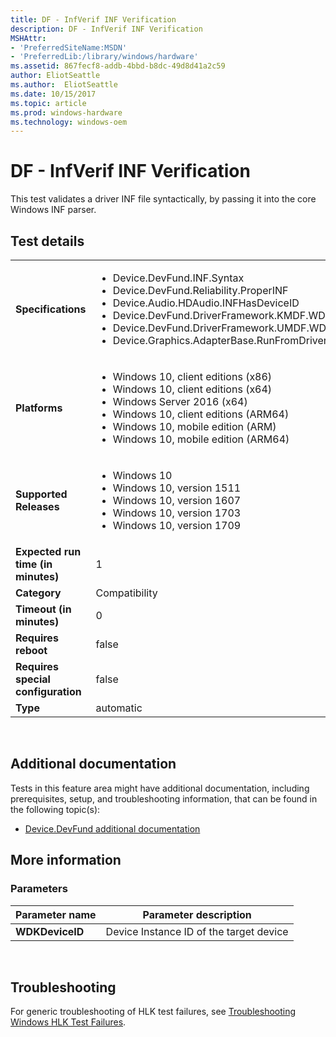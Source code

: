 ```yaml
---
title: DF - InfVerif INF Verification
description: DF - InfVerif INF Verification
MSHAttr:
- 'PreferredSiteName:MSDN'
- 'PreferredLib:/library/windows/hardware'
ms.assetid: 867fecf8-addb-4bbd-b8dc-49d8d41a2c59
author: EliotSeattle
ms.author:  EliotSeattle
ms.date: 10/15/2017
ms.topic: article
ms.prod: windows-hardware
ms.technology: windows-oem
---
```


# <span id="p_hlk_test.bbcc1b46-d0bf-46c8-85b4-2cd62df34a20"></span>DF - InfVerif INF Verification


This test validates a driver INF file syntactically, by passing it into the core Windows INF parser.

## Test details
|||
|---|---|
| **Specifications**  | <ul><li>Device.DevFund.INF.Syntax</li><li>Device.DevFund.Reliability.ProperINF</li><li>Device.Audio.HDAudio.INFHasDeviceID</li><li>Device.DevFund.DriverFramework.KMDF.WDFProperINF</li><li>Device.DevFund.DriverFramework.UMDF.WDFProperINF</li><li>Device.Graphics.AdapterBase.RunFromDriverStore</li></ul> |  
| **Platforms**   | <ul><li>Windows 10, client editions (x86)</li><li>Windows 10, client editions (x64)</li><li>Windows Server 2016 (x64)</li><li>Windows 10, client editions (ARM64)</li><li>Windows 10, mobile edition (ARM)</li><li>Windows 10, mobile edition (ARM64)</li></ul> |
| **Supported Releases** | <ul><li>Windows 10</li><li>Windows 10, version 1511</li><li>Windows 10, version 1607</li><li>Windows 10, version 1703</li><li>Windows 10, version 1709</li></ul> |
|**Expected run time (in minutes)**| 1 |
|**Category**| Compatibility |
|**Timeout (in minutes)**| 0 |
|**Requires reboot**| false |
|**Requires special configuration**| false |
|**Type**| automatic |

 

## <span id="Additional_documentation"></span><span id="additional_documentation"></span><span id="ADDITIONAL_DOCUMENTATION"></span>Additional documentation


Tests in this feature area might have additional documentation, including prerequisites, setup, and troubleshooting information, that can be found in the following topic(s):

-   [Device.DevFund additional documentation](device-devfund-additional-documentation.md)

## <span id="More_information"></span><span id="more_information"></span><span id="MORE_INFORMATION"></span>More information


### <span id="Parameters"></span><span id="parameters"></span><span id="PARAMETERS"></span>Parameters

| Parameter name  | Parameter description                   |
|-----------------|-----------------------------------------|
| **WDKDeviceID** | Device Instance ID of the target device |

 

## <span id="Troubleshooting"></span><span id="troubleshooting"></span><span id="TROUBLESHOOTING"></span>Troubleshooting


For generic troubleshooting of HLK test failures, see [Troubleshooting Windows HLK Test Failures](..\user\troubleshooting-windows-hlk-test-failures.md).

 

 






